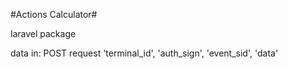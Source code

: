 #Actions Calculator#

laravel package

data in: POST request
'terminal_id', 'auth_sign', 'event_sid', 'data'
